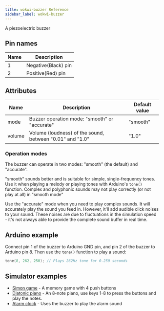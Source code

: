 ```yaml
---
title: wokwi-buzzer Reference
sidebar_label: wokwi-buzzer
---
```


A piezoelectric buzzer

<wokwi-buzzer />

## Pin names

| Name | Description |
| ---- | ----------- |
| 1    | Negative(Black) pin   |
| 2    | Positive(Red) pin  |

## Attributes

| Name   | Description                                              | Default value |
| ------ | -------------------------------------------------------- | ------------- |
| mode   | Buzzer operation mode: "smooth" or "accurate"            | "smooth"      |
| volume | Volume (loudness) of the sound, between "0.01" and "1.0" | "1.0"         |

### Operation modes

The buzzer can operate in two modes: "smooth" (the default) and "accurate".

"smooth" sounds better and is suitable for simple, single-frequency tones. Use it
when playing a melody or playing tones with Arduino's `tone()` function. Complex and
polyphonic sounds may not play correctly (or not play at all) in "smooth mode"

Use the "accurate" mode when you need to play complex sounds. It will accurately play
the sound you feed in. However, it'll add audible click noises to your sound. These noises
are due to fluctuations in the simulation speed - it's not always able to provide the complete
sound buffer in real time.

## Arduino example

Connect pin 1 of the buzzer to Arduino GND pin, and pin 2 of the buzzer to Arduino pin 8. Then use the `tone()` function to play a sound:

```cpp
tone(8, 262, 250); // Plays 262Hz tone for 0.250 seconds
```

## Simulator examples

- [Simon game](https://wokwi.com/arduino/libraries/demo/simon-game) - A memory game with 4 push buttons
- [Diatonic piano](https://wokwi.com/arduino/projects/291958456169005577) - An 8-note piano, use keys 1-8 to press the buttons and play the notes.
- [Alarm clock](https://wokwi.com/playground/alarm-clock) - Uses the buzzer to play the alarm sound
